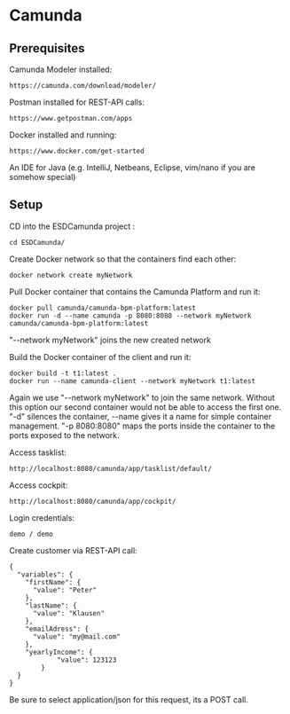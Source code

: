 # Camunda

## Prerequisites

Camunda Modeler installed:

    https://camunda.com/download/modeler/

Postman installed for REST-API calls:

    https://www.getpostman.com/apps

Docker installed and running:

    https://www.docker.com/get-started

An IDE for Java (e.g. IntelliJ, Netbeans, Eclipse, vim/nano if you are somehow special)

## Setup

CD into the ESDCamunda project :

    cd ESDCamunda/

Create Docker network so that the containers find each other:

    docker network create myNetwork

Pull Docker container that contains the Camunda Platform and run it:

    docker pull camunda/camunda-bpm-platform:latest
    docker run -d --name camunda -p 8080:8080 --network myNetwork camunda/camunda-bpm-platform:latest

"--network myNetwork" joins the new created network

Build the Docker container of the client and run it:

    docker build -t t1:latest .
    docker run --name camunda-client --network myNetwork t1:latest

Again we use "--network myNetwork" to join the same network. Without this option our second container would not be able to access the first one.
"-d" silences the container, --name gives it a name for simple container management.
"-p 8080:8080" maps the ports inside the container to the ports exposed to the network.

Access tasklist:

    http://localhost:8080/camunda/app/tasklist/default/

Access cockpit:

    http://localhost:8080/camunda/app/cockpit/

Login credentials:

    demo / demo



Create customer via REST-API call:

    {
      "variables": {
        "firstName": {
          "value": "Peter"
        },
        "lastName": {
          "value": "Klausen"
        },
        "emailAdress": {
          "value": "my@mail.com"
        },
        "yearlyIncome": {
			    "value": 123123
		    }
      }
    }

Be sure to select application/json for this request, its a POST call.
